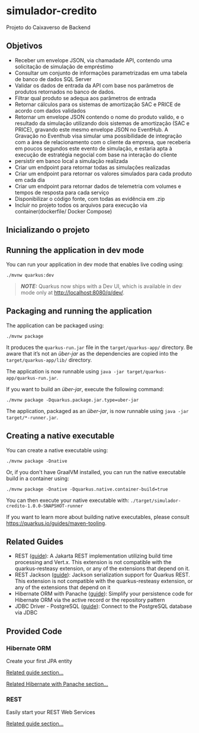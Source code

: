# simulador-credito
Projeto do Caixaverso de Backend

## Objetivos
- Receber um envelope JSON, via chamadade API, contendo uma solicitação de simulação de empréstimo
- Consultar um conjunto de informações  parametrizadas em uma tabela de banco de dados SQL Server
- Validar os dados de entrada da API com base nos parâmetros de produtos retornados no banco de dados.
- Filtrar qual produto se adequa aos parâmetros de entrada
- Retornar cálculos para os sistemas de amortização SAC e PRICE de acordo com dados validados
- Retornar um envelope JSON contendo o nome do produto valido, e o resultado da simulação utilizando dois sistemas de amortização (SAC e PRICE), gravando este mesmo envelope JSON no EventHub. A Gravação no Eventhub visa simular uma possibilidade de integração com a área de relacionamento com o cliente da empresa, que receberia em poucos segundos este evento de simulação, e estaria apta à execução de estratégia negocial com base na interação do cliente
- persistir em banco local a simulação realizada
- Criar um endpoint para retornar todas as simulações realizadas
- Criar um endpoint para retornar os valores simulados para cada produto em cada dia
- Criar um endpoint para retornar dados de telemetria com volumes e tempos de resposta para cada serviço
- Disponibilizar o código fonte, com todas as evidência em .zip
- Incluir no projeto todos os arquivos para execução via container(dockerfile/ Docker Compose)

## Inicializando o projeto

## Running the application in dev mode

You can run your application in dev mode that enables live coding using:

```shell script
./mvnw quarkus:dev
```

> **_NOTE:_**  Quarkus now ships with a Dev UI, which is available in dev mode only at <http://localhost:8080/q/dev/>.

## Packaging and running the application

The application can be packaged using:

```shell script
./mvnw package
```

It produces the `quarkus-run.jar` file in the `target/quarkus-app/` directory.
Be aware that it’s not an _über-jar_ as the dependencies are copied into the `target/quarkus-app/lib/` directory.

The application is now runnable using `java -jar target/quarkus-app/quarkus-run.jar`.

If you want to build an _über-jar_, execute the following command:

```shell script
./mvnw package -Dquarkus.package.jar.type=uber-jar
```

The application, packaged as an _über-jar_, is now runnable using `java -jar target/*-runner.jar`.

## Creating a native executable

You can create a native executable using:

```shell script
./mvnw package -Dnative
```

Or, if you don't have GraalVM installed, you can run the native executable build in a container using:

```shell script
./mvnw package -Dnative -Dquarkus.native.container-build=true
```

You can then execute your native executable with: `./target/simulador-credito-1.0.0-SNAPSHOT-runner`

If you want to learn more about building native executables, please consult <https://quarkus.io/guides/maven-tooling>.

## Related Guides

- REST ([guide](https://quarkus.io/guides/rest)): A Jakarta REST implementation utilizing build time processing and Vert.x. This extension is not compatible with the quarkus-resteasy extension, or any of the extensions that depend on it.
- REST Jackson ([guide](https://quarkus.io/guides/rest#json-serialisation)): Jackson serialization support for Quarkus REST. This extension is not compatible with the quarkus-resteasy extension, or any of the extensions that depend on it
- Hibernate ORM with Panache ([guide](https://quarkus.io/guides/hibernate-orm-panache)): Simplify your persistence code for Hibernate ORM via the active record or the repository pattern
- JDBC Driver - PostgreSQL ([guide](https://quarkus.io/guides/datasource)): Connect to the PostgreSQL database via JDBC

## Provided Code

### Hibernate ORM

Create your first JPA entity

[Related guide section...](https://quarkus.io/guides/hibernate-orm)

[Related Hibernate with Panache section...](https://quarkus.io/guides/hibernate-orm-panache)


### REST

Easily start your REST Web Services

[Related guide section...](https://quarkus.io/guides/getting-started-reactive#reactive-jax-rs-resources)
